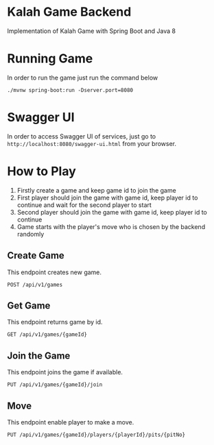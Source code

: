 # Kalah Game Backend

Implementation of Kalah Game with Spring Boot and Java 8

# Running Game
In order to run the game just run the command below

    ./mvnw spring-boot:run -Dserver.port=8080

# Swagger UI
In order to access Swagger UI of services, just go to `http://localhost:8080/swagger-ui.html` from your browser.

# How to Play
1. Firstly create a game and keep game id to join the game
2. First player should join the game with game id, keep player id to continue and wait for the second player to start
3. Second player should join the game with game id, keep player id to continue
4. Game starts with the player's move who is chosen by the backend randomly

## Create Game
This endpoint creates new game.

`POST /api/v1/games`

## Get Game
This endpoint returns game by id.

`GET /api/v1/games/{gameId}`

## Join the Game
This endpoint joins the game if available.

`PUT /api/v1/games/{gameId}/join`  

## Move
This endpoint enable player to make a move.

`PUT /api/v1/games/{gameId}/players/{playerId}/pits/{pitNo}`  

